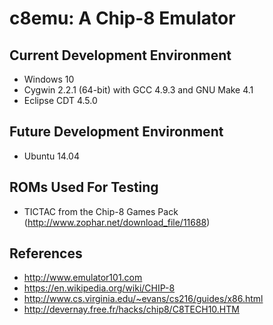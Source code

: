 c8emu: A Chip-8 Emulator
========================

Current Development Environment
-------------------------------
* Windows 10
* Cygwin 2.2.1 (64-bit) with GCC 4.9.3 and GNU Make 4.1
* Eclipse CDT 4.5.0

Future Development Environment
------------------------------
* Ubuntu 14.04

ROMs Used For Testing
---------------------
* TICTAC from the Chip-8 Games Pack (http://www.zophar.net/download_file/11688)

References
----------
* http://www.emulator101.com
* https://en.wikipedia.org/wiki/CHIP-8
* http://www.cs.virginia.edu/~evans/cs216/guides/x86.html
* http://devernay.free.fr/hacks/chip8/C8TECH10.HTM
